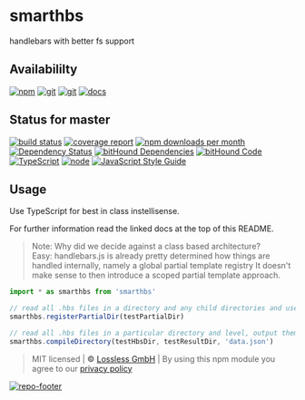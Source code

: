 # smarthbs
handlebars with better fs support

## Availabililty
[![npm](https://pushrocks.gitlab.io/assets/repo-button-npm.svg)](https://www.npmjs.com/package/smarthbs)
[![git](https://pushrocks.gitlab.io/assets/repo-button-git.svg)](https://GitLab.com/pushrocks/smarthbs)
[![git](https://pushrocks.gitlab.io/assets/repo-button-mirror.svg)](https://github.com/pushrocks/smarthbs)
[![docs](https://pushrocks.gitlab.io/assets/repo-button-docs.svg)](https://pushrocks.gitlab.io/smarthbs/)

## Status for master
[![build status](https://GitLab.com/pushrocks/smarthbs/badges/master/build.svg)](https://GitLab.com/pushrocks/smarthbs/commits/master)
[![coverage report](https://GitLab.com/pushrocks/smarthbs/badges/master/coverage.svg)](https://GitLab.com/pushrocks/smarthbs/commits/master)
[![npm downloads per month](https://img.shields.io/npm/dm/smarthbs.svg)](https://www.npmjs.com/package/smarthbs)
[![Dependency Status](https://david-dm.org/pushrocks/smarthbs.svg)](https://david-dm.org/pushrocks/smarthbs)
[![bitHound Dependencies](https://www.bithound.io/github/pushrocks/smarthbs/badges/dependencies.svg)](https://www.bithound.io/github/pushrocks/smarthbs/master/dependencies/npm)
[![bitHound Code](https://www.bithound.io/github/pushrocks/smarthbs/badges/code.svg)](https://www.bithound.io/github/pushrocks/smarthbs)
[![TypeScript](https://img.shields.io/badge/TypeScript-2.x-blue.svg)](https://nodejs.org/dist/latest-v6.x/docs/api/)
[![node](https://img.shields.io/badge/node->=%206.x.x-blue.svg)](https://nodejs.org/dist/latest-v6.x/docs/api/)
[![JavaScript Style Guide](https://img.shields.io/badge/code%20style-standard-brightgreen.svg)](http://standardjs.com/)

## Usage
Use TypeScript for best in class instellisense.

For further information read the linked docs at the top of this README.

> Note: Why did we decide against a class based architecture?  
Easy: handlebars.js is already pretty determined how things are handled internally, namely a global partial template registry
It doesn't make sense to then introduce a scoped partial template approach.

```javascript
import * as smarthbs from 'smarthbs'

// read all .hbs files in a directory and any child directories and use relative path as partial string identifier
smarthbs.registerPartialDir(testPartialDir)

// read all .hbs files in a particular directory and level, output them to a destination and specify a .json file to read any referenced data
smarthbs.compileDirectory(testHbsDir, testResultDir, 'data.json')
```

> MIT licensed | **&copy;** [Lossless GmbH](https://lossless.gmbh)
| By using this npm module you agree to our [privacy policy](https://lossless.gmbH/privacy.html)

[![repo-footer](https://pushrocks.gitlab.io/assets/repo-footer.svg)](https://push.rocks)
